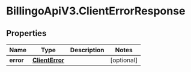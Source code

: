 # BillingoApiV3.ClientErrorResponse

## Properties
Name | Type | Description | Notes
------------ | ------------- | ------------- | -------------
**error** | [**ClientError**](ClientError.md) |  | [optional] 
